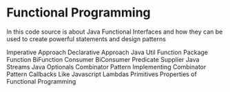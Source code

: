# Functional Programming

In this code source is about Java Functional Interfaces and how they can be used to create powerful statements and design patterns

Imperative Approach
Declarative Approach
Java Util Function Package
Function
BiFunction
Consumer
BiConsumer
Predicate
Supplier
Java Streams
Java Optionals
Combinator Pattern
Implementing Combinator Pattern
Callbacks Like Javascript
Lambdas
Primitives
Properties of Functional Programming
